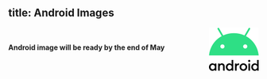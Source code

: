 title: Android Images
---

<img align="right" src="AndroidImages.assets/Android_logo_2019-1593412753766.png" />

<br>

**Android image will be ready by the end of May**


